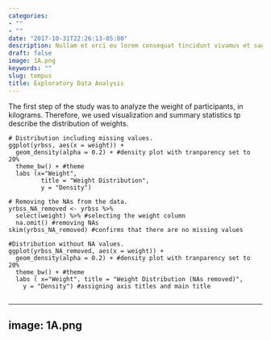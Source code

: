 ```yaml
---
categories:
- ""
- ""
date: "2017-10-31T22:26:13-05:00"
description: Nullam et orci eu lorem consequat tincidunt vivamus et sagittis magna sed nunc rhoncus condimentum sem. In efficitur ligula tate urna. Maecenas massa sed magna lacinia magna pellentesque lorem ipsum dolor. Nullam et orci eu lorem consequat tincidunt. Vivamus et sagittis tempus.
draft: false
image: 1A.png
keywords: ""
slug: tempus
title: Exploratory Data Analysis 
---
```


The first step of the study was to analyze the weight of participants, in kilograms. 
Therefore, we used visualization and summary statistics tp describe the distribution of weights. 

```{r, eda_on_weight}
# Distribution including missing values. 
ggplot(yrbss, aes(x = weight)) +
  geom_density(alpha = 0.2) + #density plot with tranparency set to 20%
  theme_bw() + #theme
  labs (x="Weight", 
         title = "Weight Distribution",
         y = "Density")

# Removing the NAs from the data.
yrbss_NA_removed <- yrbss %>% 
  select(weight) %>% #selecting the weight column
  na.omit() #removing NAs
skim(yrbss_NA_removed) #confirms that there are no missing values
  
#Distribution without NA values. 
ggplot(yrbss_NA_removed, aes(x = weight)) +
  geom_density(alpha = 0.2) + #density plot with tranparency set to 20%
  theme_bw() + #theme
  labs ( x="Weight", title = "Weight Distribution (NAs removed)",
    y = "Density") #assigning axis titles and main title
    
```

---
image: 1A.png
---

